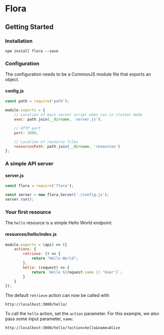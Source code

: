 # Flora

## Getting Started

### Installation

    npm install flora --save

### Configuration

The configuration needs to be a CommonJS module file that exports an object.

#### config.js

```js
const path = require('path');

module.exports = {
    // Location of main server script when run in cluster mode
    exec: path.join(__dirname, 'server.js'),

    // HTTP port
    port: 3000,

    // Location of resource files
    resourcesPath: path.join(__dirname, 'resources')
};
```

### A simple API server

#### server.js

```js
const flora = require('flora');

const server = new flora.Server('./config.js');
server.run();
```

### Your first resource

The `hello` resource is a simple Hello World endpoint.

#### resources/hello/index.js

```js
module.exports = (api) => ({
    actions: {
        retrieve: () => {
            return "Hello World";
        },
        hello: (request) => {
            return `Hello ${request.name || 'User'}`;
        }
    }
});
```

The default `retrieve` action can now be called with

    http://localhost:3000/hello/

To call the `hello` action, set the `action` parameter. For this example, we also pass some input parameter, `name`:

    http://localhost:3000/hello/?action=hello&name=Alice
